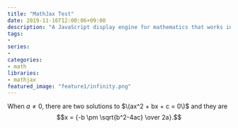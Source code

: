 ```yaml
---
title: "MathJax Test"
date: 2019-11-16T12:00:06+09:00
description: "A JavaScript display engine for mathematics that works in all browsers.No more setup for readers. It just works."
tags:
- 
series:
-
categories:
- math
libraries:
- mathjax
featured_image: "feature1/infinity.png"
---
```


When $a \ne 0$, there are two solutions to $\(ax^2 + bx + c = 0\)$ and they are
$$x = {-b \pm \sqrt{b^2-4ac} \over 2a}.$$